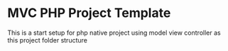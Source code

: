 # MVC PHP Project Template
This is a start setup for php native project using model view controller as this project folder structure
